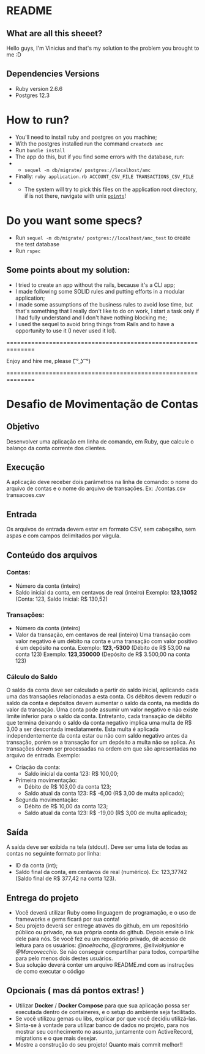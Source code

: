 # README

## What are all this sheeet?

Hello guys, I'm Vinicius and that's my solution to the problem you
brought to me :D

## Dependencies Versions
* Ruby version
2.6.6
* Postgres
12.3

# How to run?

- You'll need to install ruby and postgres on you machine;
- With the postgres installed run the command `createdb amc`
- Run `bundle install`
- The app do this, but if you find some errors with the database, run:
- - `sequel -m db/migrate/ postgres://localhost/amc`
- Finally: `ruby application.rb ACCOUNT_CSV_FILE TRANSACTIONS_CSV_FILE`
- - The system will try to pick this files on the application root directory, if
    is not there, navigate with unix [`points`](https://swcarpentry.github.io/shell-novice/02-filedir/index.html)!

# Do you want some specs?
- Run `sequel -m db/migrate/ postgres://localhost/amc_test` to create the test
    database
- Run `rspec`

## Some points about my solution:

- I tried to create an app without the rails, because it's a CLI app;
- I made following some SOLID rules and putting efforts in a modular
    application;
- I made some assumptions of the business rules to avoid lose time, but that's
    something that I really don't like to do on work, I start a task only if I
    had fully understand and I don't have nothing blocking me;
- I used the sequel to avoid bring things from Rails and to have a opportunity
    to use it (I never used it lol).

==============================================================

Enjoy and hire me, please (͡ ° ͜ʖ ͡ °)

==============================================================






# Desafio de Movimentação de Contas
## Objetivo
Desenvolver uma aplicação em linha de comando, em Ruby, que calcule o balanço da conta corrente dos clientes.
## Execução
A aplicação deve receber dois parâmetros na linha de comando: o nome do arquivo de contas e o nome do arquivo de transações.
Ex: ./contas.csv transacoes.csv
## Entrada
Os arquivos de entrada devem estar em formato CSV, sem cabeçalho, sem aspas e com campos delimitados por vírgula.
## Conteúdo dos arquivos
### Contas:
- Número da conta (inteiro)
- Saldo inicial da conta, em centavos de real (inteiro)
 Exemplo:  **123,13052** (Conta: 123, Saldo Inicial: R$ 130,52)
### Transações:
- Número da conta (inteiro)
- Valor da transação, em centavos de real (inteiro)
Uma transação com valor negativo é um débito na conta e uma transação com valor positivo é um depósito na conta.
Exemplo: **123,-5300** (Débito de R$ 53,00 na conta 123)
Exemplo: **123,350000** (Depósito de R$ 3.500,00 na conta 123)
### Cálculo do Saldo
O saldo da conta deve ser calculado a partir do saldo inicial, aplicando cada uma das transações relacionadas a esta conta. Os débitos devem reduzir o saldo da conta e depósitos devem aumentar o saldo da conta, na medida do valor da transação.
Uma conta pode assumir um valor negativo e não existe limite inferior para o saldo da conta. Entretanto, cada transação de débito que termina deixando o saldo da conta negativo implica uma multa de R$ 3,00 a ser descontada imediatamente. Esta multa é aplicada independentemente da conta estar ou não com saldo negativo antes da transação, porém se a transação for um depósito a multa não se aplica. As transações devem ser processadas na ordem em que são apresentadas no arquivo de entrada.
Exemplo:
- Criação da conta:
   - Saldo inicial da conta 123: R$ 100,00;
- Primeira movimentação:
   - Débito de R$ 103,00 da conta 123;
   -  Saldo atual da conta 123: R$ -6,00 (R$ 3,00 de multa aplicado);
- Segunda movimentação:
    - Débito de R$ 10,00 da conta 123;
    - Saldo atual da conta 123: R$ -19,00 (R$ 3,00 de multa aplicado);
## Saída
A saída deve ser exibida na tela (stdout). Deve ser uma lista de todas as contas no seguinte formato por linha:
- ID da conta (int);
- Saldo final da conta, em centavos de real (numérico).
  Ex: 123,37742 (Saldo final de R$ 377,42 na conta 123).
## Entrega do projeto
- Você deverá utilizar Ruby como linguagem de programação, e o uso de frameworks e gems ficará por sua conta!
- Seu projeto deverá ser entrege através do github, em um repositório público ou privado, na sua própria conta do github. Depois envie o link dele para nós. Se você fez eu um repositório privado, dê acesso de leitura para os usuários: *@noelrocha*, *@agramms*, *@silviolrjunior* e *@Marcovecchio*. Se não conseguir compartilhar para todos, compartilhe para pelo menos dois destes usuários.
- Sua solução deverá conter um arquivo README.md com as instruções de como executar o código
## Opcionais ( mas dá pontos extras! )
- Utilizar **Docker** / **Docker Compose** para que sua aplicação possa ser executada dentro de containeres, e o setup do ambiente seja facilitado.
- Se você utilizou gemas ou libs, explicar por que você decidiu utilizá-las.
- Sinta-se à vontade para utilizar banco de dados no projeto, para nos mostrar seu conhecimento no assunto, juntamente com ActiveRecord, migrations e o que mais desejar.
- Mostre a construção do seu projeto! Quanto mais commit melhor!!

